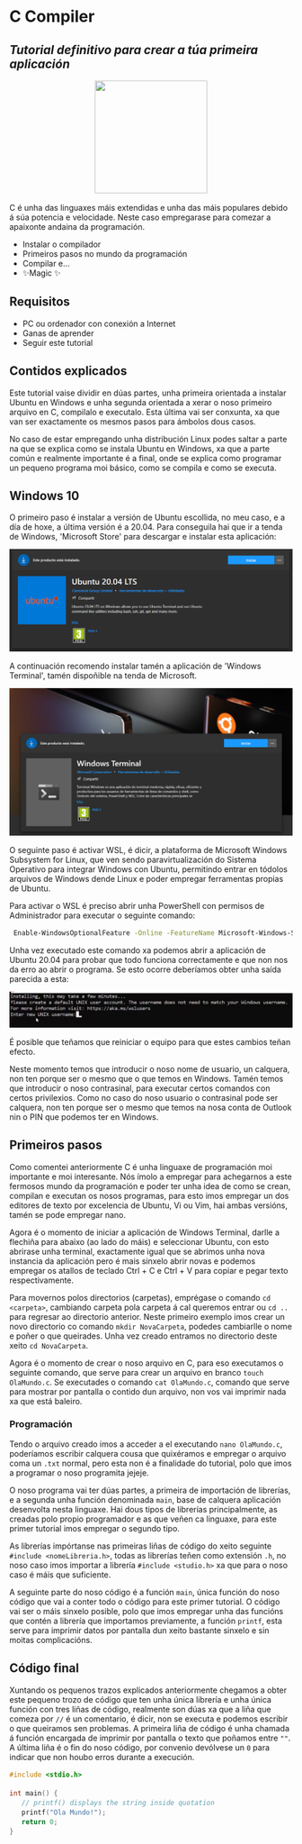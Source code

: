 # C Compiler
## _Tutorial definitivo para crear a túa primeira aplicación_

<p align="center"> <img width="200" height="200" src="https://avatars.githubusercontent.com/u/87182741?v=4"> </p>

C é unha das linguaxes máis extendidas e unha das máis populares debido á súa 
potencia e velocidade. Neste caso empregarase para comezar a apaixonte andaina 
da programación.

- Instalar o compilador
- Primeiros pasos no mundo da programación
- Compilar e...
- ✨Magic ✨

## Requisitos

- PC ou ordenador con conexión a Internet
- Ganas de aprender
- Seguir este tutorial

## Contidos explicados

Este tutorial vaise dividir en dúas partes, unha primeira orientada a instalar Ubuntu en 
Windows e unha segunda orientada a xerar o noso primeiro arquivo en C, compilalo e executalo.
Esta última vai ser conxunta, xa que van ser exactamente os mesmos pasos para ámbolos dous casos.

No caso de estar empregando unha distribución Linux podes saltar a parte na que se explica como se instala
Ubuntu en Windows, xa que a parte común e realmente importante é a final, onde se explica como programar un
pequeno programa moi básico, como se compila e como se executa.

## Windows 10

O primeiro paso é instalar a versión de Ubuntu escollida, no meu caso, e a día de hoxe, a última versión é a 
20.04. Para conseguila hai que ir a tenda de Windows, 'Microsoft Store' para descargar e instalar esta aplicación:

<!-- // Foto de Ubuntu na tenda -->
<p align="center"> <img src="https://raw.githubusercontent.com/HackingAllYT/configure-c-compiler/main/Imaxes/Ubuntu_2004_store.png"> </p>

A continuación recomendo instalar tamén a aplicación de 'Windows Terminal', tamén dispoñible na tenda de 
Microsoft.

<!-- // Foto de Windows Terminal na Tenda -->
<p align="center"> <img src="https://raw.githubusercontent.com/HackingAllYT/configure-c-compiler/main/Imaxes/Windows_Terminal_store.png"> </p>

O seguinte paso é activar WSL, é dicir, a plataforma de Microsoft Windows Subsystem for Linux, que ven sendo
paravirtualización do Sistema Operativo para integrar Windows con Ubuntu, permitindo entrar en tódolos arquivos
de Windows dende Linux e poder empregar ferramentas propias de Ubuntu.

Para activar o WSL é preciso abrir unha PowerShell con permisos de Administrador para executar o seguinte 
comando:

```sh
 Enable-WindowsOptionalFeature -Online -FeatureName Microsoft-Windows-Subsystem-Linux
```

Unha vez executado este comando xa podemos abrir a aplicación de Ubuntu 20.04 para probar que todo funciona
correctamente e que non nos da erro ao abrir o programa. Se esto ocorre deberíamos obter unha saída parecida a esta:

<!-- // Foto de Ubuntu pedindo introducir o nome polo que queremos ser coñecidos -->
<p align="center"> <img src="https://raw.githubusercontent.com/HackingAllYT/configure-c-compiler/main/Imaxes/Ubuntu_installed.png"> </p>

É posible que teñamos que reiniciar o equipo para que estes cambios teñan efecto.

Neste momento temos que introducir o noso nome de usuario, un calquera, non ten porque ser o mesmo que o que temos
en Windows. Tamén temos que introducir o noso contrasinal, para executar certos comandos con certos privilexios. 
Como no caso do noso usuario o contrasinal pode ser calquera, non ten porque ser o mesmo que temos na nosa conta
de Outlook nin o PIN que podemos ter en Windows.

## Primeiros pasos 

Como comentei anteriormente C é unha linguaxe de programación moi importante e moi interesante. Nós ímolo a empregar
para achegarnos a este fermosos mundo da programación e poder ter unha idea de como se crean, compilan e executan 
os nosos programas, para esto imos empregar un dos editores de texto por excelencia de Ubuntu, Vi ou Vim, hai 
ambas versións, tamén se pode empregar nano.

Agora é o momento de iniciar a aplicación de Windows Terminal, darlle a flechiña para abaixo (ao lado do máis) e 
seleccionar Ubuntu, con esto abrirase unha terminal, exactamente igual que se abrimos unha nova instancia da aplicación
pero é mais sinxelo abrir novas e podemos empregar os atallos de teclado Ctrl + C e Ctrl + V para copiar e pegar
texto respectivamente.

Para movernos polos directorios (carpetas), emprégase o comando ```cd <carpeta>```, cambiando carpeta pola carpeta á
cal queremos entrar ou ```cd ..``` para regresar ao directorio anterior. Neste primeiro exemplo imos crear un novo
directorio co comando ```mkdir NovaCarpeta```, podedes cambiarlle o nome e poñer o que queirades. Unha vez creado
entramos no directorio deste xeito ```cd NovaCarpeta```.

Agora é o momento de crear o noso arquivo en C, para eso executamos o seguinte comando, que serve para crear un arquivo
en branco ```touch OlaMundo.c```. Se executades o comando ```cat OlaMundo.c```, comando que serve para mostrar por pantalla
o contido dun arquivo, non vos vai imprimir nada xa que está baleiro.

### Programación

Tendo o arquivo creado imos a acceder a el executando ```nano OlaMundo.c```, poderíamos escribir calquera cousa que quixéramos
e empregar o arquivo coma un ```.txt``` normal, pero esta non é a finalidade do tutorial, polo que imos a programar
o noso programita jejeje.

O noso programa vai ter dúas partes, a primeira de importación de librerías, e a segunda unha función denominada ```main```,
base de calquera aplicación desenvolta nesta linguaxe. Hai dous tipos de librerías principalmente, as creadas polo propio
programador e as que veñen ca linguaxe, para este primer tutorial imos empregar o segundo tipo.

As librerías impórtanse nas primeiras liñas de código do xeito seguinte ```#include <nomeLibreria.h>```, todas as librerías
teñen como extensión ```.h```, no noso caso imos importar a librería ```#include <studio.h>``` xa que para o noso caso é
máis que suficiente.

A seguinte parte do noso código é a función ```main```, única función do noso código que vai a conter todo o código para 
este primer tutorial. O código vai ser o máis sinxelo posible, polo que imos empregar unha das funcións que contén a 
librería que importamos previamente, a función ```printf```, esta serve para imprimir datos por pantalla dun xeito
bastante sinxelo e sin moitas complicacións.

## Código final

Xuntando os pequenos trazos explicados anteriormente chegamos a obter este pequeno trozo de código que ten unha única 
librería e unha única función con tres liñas de código, realmente son dúas xa que a liña que comeza por ```//``` é un
comentario, é dicir, non se executa e podemos escribir o que queiramos sen problemas. A primeira liña de código é unha
chamada á función encargada de imprimir por pantalla o texto que poñamos entre ```""```. A última liña é o fin do noso 
código, por convenio devólvese un ```0``` para indicar que non houbo erros durante a execución.

```c
#include <stdio.h>

int main() {
   // printf() displays the string inside quotation
   printf("Ola Mundo!");
   return 0;
}
```
